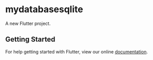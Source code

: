 # mydatabasesqlite

A new Flutter project.

## Getting Started

For help getting started with Flutter, view our online
[documentation](https://flutter.io/).
